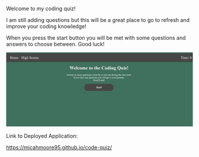 Welcome to my coding quiz!

I am still adding questions but this will be a great place to go to refresh and improve your coding knowledge!

When you press the start button you will be met with some questions and answers to choose between. Good luck!

![Screenshot of Code Quiz](/assets/images/Screenshot-1.jpg)

Link to Deployed Application:

https://micahmoore95.github.io/code-quiz/
